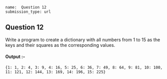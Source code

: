 ```ngMeta
name:  Question 12
submission_type: url
```
## Question 12

Write a program to create a dictionary with all numbers from 1 to 15 as the keys and their squares as the corresponding values.


#### Output :-
```
{1: 1, 2: 4, 3: 9, 4: 16, 5: 25, 6: 36, 7: 49, 8: 64, 9: 81, 10: 100, 11: 121, 12: 144, 13: 169, 14: 196, 15: 225}
 ```


